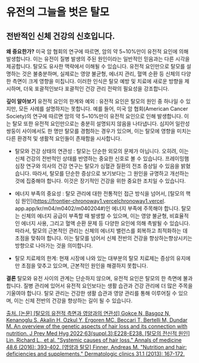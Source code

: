 ﻿
# 유전의 그늘을 벗은 탈모

## 전반적인 신체 건강의 신호입니다.

**왜 중요한가?**
미국 암 협회의 연구에 따르면, 암의 약 5~10%만이 유전적 요인에 의해 발생합니다. 이는 유전이 질병 발생의 주된 원인이라는 일반적인 믿음과는 다른 시각을 제공합니다. 탈모도 유사한 맥락에서 이해될 수 있습니다. 유전적 요인만으로 탈모를 설명하는 것은 불충분하며, 실제로는 영양 불균형, 에너지 관리, 혈액 순환 등 신체의 다양한 측면이 크게 영향을 미칩니다. 이러한 인식은 탈모 예방 및 치료에 새로운 방향을 제시하며, 더욱 포괄적인보다 포괄적인 건강 관리 전략의 필요성을 강조합니다.

**깊이 알아보기**
유전적 요인의 한계와 예외 : 유전적 요인은 탈모의 원인 중 하나일 수 있지만, 모든 사례를 설명하지는 못합니다. 예를 들어, 미국 암 협회(American Cancer Society)의 연구에 따르면 암의 약 5~10%만이 유전적 요인으로 인해 발생합니다. 이는 탈모 또한 유전적 요인만으로는 충분히 설명되지 않음을 나타냅니다. 심지어 일란성 쌍둥이 사이에서도 한 명만 탈모를 경험하는 경우가 있으며, 이는 탈모에 영향을 미치는 다른 환경적 및 생활적 요인들이 존재함을 시사합니다.

- 탈모와 건강 상태의 연관성 : 탈모는 단순한 외모의 문제가 아닙니다. 오히려, 이는 신체 건강의 전반적인 상태를 반영하는 중요한 신호로 볼 수 있습니다. 프레이밍햄 심장 연구와 의사의 건강 연구는 탈모가 심혈관 질환의 전조 증상일 수 있음을 밝혔습니다. 따라서, 탈모를 단순한 증상으로 보기보다는 그 원인을 규명하고 개선하는 것에 집중해야 합니다. 이것은 장기적인 건강을 위한 중요한 조치일 수 있습니다.

- 에너지 부족의 중요성 : 탈모 관리에 대한 전통적인 접근 방식을 넘어서, [탈모의 핵심 원인](https://frontier-chronoway1.vercelchronoway1.vercel. app.app/kr/m04/m0402/m040204#)인 에너지 부족에 주목해야 합니다. 탈모는 신체의 에너지 공급이 부족할 때 발생할 수 있으며, 이는 영양 불균형, 비효율적인 에너지 사용, 그리고 혈액 순환 문제 등 다양한 요인에 의해 촉발될 수 있습니다. 따라서, 탈모의 근본적인 관리는 신체의 에너지 밸런스를 회복하고 최적화하는 데 초점을 맞춰야 합니다. 이는 탈모를 넘어서 신체 전반의 건강을 향상하는향상시키는 방향으로 나아가는 것을 의미합니다.

- 탈모 치료제의 한계: 현재 시장에 나와 있는 대부분의 탈모 치료제는 증상의 유지에만 초점을 맞추고 있으며, 근본적인 원인을 해결하지 못합니다.

**결론** 
탈모와 유전 사이의 관계는 단순하지 않으며, 유전적 요인은 탈모의 한 측면에 불과합니다. 질병 관리에 있어서 유전적 요인보다는 생활 습관과 건강 관리에 더 많은 주목을 기울여야 합니다. 탈모 관리는 건강한 생활 습관과 영양 관리를 통해 이루어질 수 있으며, 이는 신체 전반의 건강을 향상하는 길이 될 수 있습니다.

[출처. \[논문\] \[탈모의 유전적 측면과 영양과의 연관성\] Gokce N, Basgoz N, Kenanoglu S, Akalin H, Ozkul Y, Ergoren MC, Beccari T, Bertelli M, Dundar M. An overview of the genetic aspects of hair loss and its connection with nutrition. J Prev Med Hyg 2022;63(suppl.3):E228-E238.
\[탈모의 전신적 원인\] Lin, Richard L., et al. "Systemic causes of hair loss." Annals of medicine 48.6 (2016): 393-402.
\[영양과 탈모\] Finner, Andreas M. "Nutrition and hair: deficiencies and supplements." Dermatologic clinics 31.1 (2013): 167-172.](https://frontier-three.vercel.app/kr/m04/m0407/m040712)
<!--stackedit_data:
eyJoaXN0b3J5IjpbLTk1NzYxNTk3MSwxNzQ1MzAxNTA3LC0xMj
g5NDM2NzA2LDEwNjk4MjA5NjcsMTU0MTMwNDcwNywtMTk0MTUz
NDI5OV19
-->